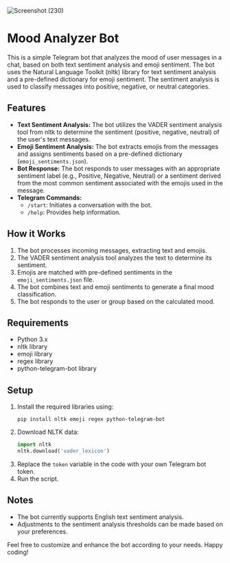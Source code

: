 ![Screenshot (230)](https://github.com/someoneskilled/MoodAnalyzerBot/assets/134536864/0e77627b-2836-4d4a-a672-1feed7be1384)

# Mood Analyzer Bot

This is a simple Telegram bot that analyzes the mood of user messages in a chat, based on both text sentiment analysis and emoji sentiment. The bot uses the Natural Language Toolkit (nltk) library for text sentiment analysis and a pre-defined dictionary for emoji sentiment. The sentiment analysis is used to classify messages into positive, negative, or neutral categories.

## Features
- **Text Sentiment Analysis:** The bot utilizes the VADER sentiment analysis tool from nltk to determine the sentiment (positive, negative, neutral) of the user's text messages.
- **Emoji Sentiment Analysis:** The bot extracts emojis from the messages and assigns sentiments based on a pre-defined dictionary (`emoji_sentiments.json`).
- **Bot Response:** The bot responds to user messages with an appropriate sentiment label (e.g., Positive, Negative, Neutral) or a sentiment derived from the most common sentiment associated with the emojis used in the message.
- **Telegram Commands:**
  - `/start`: Initiates a conversation with the bot.
  - `/help`: Provides help information.

## How it Works
1. The bot processes incoming messages, extracting text and emojis.
2. The VADER sentiment analysis tool analyzes the text to determine its sentiment.
3. Emojis are matched with pre-defined sentiments in the `emoji_sentiments.json` file.
4. The bot combines text and emoji sentiments to generate a final mood classification.
5. The bot responds to the user or group based on the calculated mood.

## Requirements
- Python 3.x
- nltk library
- emoji library
- regex library
- python-telegram-bot library

## Setup
1. Install the required libraries using:
   ```
   pip install nltk emoji regex python-telegram-bot
   ```
2. Download NLTK data:
   ```python
   import nltk
   nltk.download('vader_lexicon')
   ```
3. Replace the `token` variable in the code with your own Telegram bot token.
4. Run the script.

## Notes
- The bot currently supports English text sentiment analysis.
- Adjustments to the sentiment analysis thresholds can be made based on your preferences.

Feel free to customize and enhance the bot according to your needs. Happy coding!
